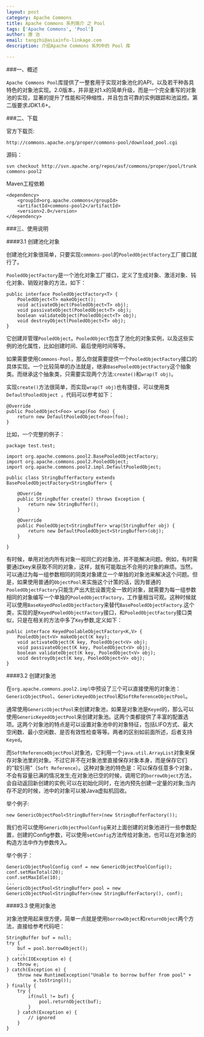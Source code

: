 ```yaml
---
layout: post
category: Apache Commons
title: Apache Commons 系列简介 之 Pool
tags: ['Apache Commons', 'Pool']
author: 唐 治
email: tangzhi@asiainfo-linkage.com
description: 介绍Apache Commons 系列中的 Pool 库

---
```



###一、概述

`Apache Commons Pool`库提供了一整套用于实现对象池化的API，以及若干种各具特色的对象池实现。2.0版本，并非是对1.x的简单升级，而是一个完全重写的对象池的实现，显著的提升了性能和可伸缩性，并且包含可靠的实例跟踪和池监控。第二版要求JDK1.6+。


###二、下载

官方下载页:

    http://commons.apache.org/proper/commons-pool/download_pool.cgi
    
源码：

    svn checkout http://svn.apache.org/repos/asf/commons/proper/pool/trunk commons-pool2
    
Maven工程依赖

    <dependency>
	    <groupId>org.apache.commons</groupId>
	    <artifactId>commons-pool2</artifactId>
	    <version>2.0</version>
	</dependency>
	
###三、使用说明

####3.1 创建池化对象

创建池化对象很简单，只要实现`commons-pool`的`PooledObjectFactory`工厂接口就行了。

`PooledObjectFactory`是一个池化对象工厂接口，定义了生成对象、激活对象、钝化对象、销毁对象的方法，如下：

```
public interface PooledObjectFactory<T> {
    PooledObject<T> makeObject();
    void activateObject(PooledObject<T> obj);
    void passivateObject(PooledObject<T> obj);
    boolean validateObject(PooledObject<T> obj);
    void destroyObject(PooledObject<T> obj);
}
```
它创建并管理`PooledObject`。`PooledObject`包含了池化的对象实例，以及这些实例的池化属性，比如创建时间、最后使用时间等等。

如果需要使用`Commons-Pool`，那么你就需要提供一个`PooledObjectFactory`接口的具体实现。一个比较简单的办法就是，继承`BasePooledObjectFactory`这个抽象类。而继承这个抽象类，只需要实现两个方法:`create()`和`wrap(T obj)`。

实现`create()`方法很简单，而实现`wrap(T obj)`也有捷径，可以使用类`DefaultPooledObject `，代码可以参考如下：

```
@Override
public PooledObject<Foo> wrap(Foo foo) {
    return new DefaultPooledObject<Foo>(foo);
}
```

比如，一个完整的例子：

```
package test.test;

import org.apache.commons.pool2.BasePooledObjectFactory;
import org.apache.commons.pool2.PooledObject;
import org.apache.commons.pool2.impl.DefaultPooledObject;

public class StringBufferFactory extends BasePooledObjectFactory<StringBuffer> {

	@Override
	public StringBuffer create() throws Exception {
		return new StringBuffer();
	}

	@Override
	public PooledObject<StringBuffer> wrap(StringBuffer obj) {
		return new DefaultPooledObject<StringBuffer>(obj);
	}

}
```

有时候，单用对池内所有对象一视同仁的对象池，并不能解决问题。例如，有时需要通过key来获取不同的对象，这样，就有可能取出不合用的对象的麻烦。当然，可以通过为每一组参数相同的同类对象建立一个单独的对象池来解决这个问题。但是，如果使用普通的`ObjectPool`来实施这个计策的话，因为普通的`PooledObjectFactory`只能生产出大批设置完全一致的对象，就需要为每一组参数相同的对象编写一个单独的`PooledObjectFactory`，工作量相当可观。这种时候就可以使用`BaseKeyedPooledObjectFactory`来替代`BasePooledObjectFactory`.这个类，实现的是`KeyedPooledObjectFactory`接口，和`PooledObjectFactory`接口类似，只是在相关的方法中多了`Key`参数,定义如下：

```
public interface KeyedPoolableObjectFactory<K,V> {
    PooledObject<V> makeObject(K key);
    void activateObject(K key, PooledObject<V> obj);
    void passivateObject(K key, PooledObject<V> obj);
    boolean validateObject(K key, PooledObject<V> obj);
    void destroyObject(K key, PooledObject<V> obj);
}
```


####3.2 创建对象池

在`org.apache.commons.pool2.impl`中预设了三个可以直接使用的对象池：`GenericObjectPool`、`GenericKeyedObjectPool`和`SoftReferenceObjectPool`。

通常使用`GenericObjectPool`来创建对象池，如果是对象池是`Keyed`的，那么可以使用`GenericKeyedObjectPool`来创建对象池。这两个类都提供了丰富的配置选项。这两个对象池的特点是可以设置对象池中的对象特征，包括LIFO方式、最大空闲数、最小空闲数、是否有效性检查等等。两者的区别如前面所述，后者支持`Keyed`。

而`SoftReferenceObjectPool`对象池，它利用一个`java.util.ArrayList`对象来保存对象池里的对象。不过它并不在对象池里直接保存对象本身，而是保存它们的“软引用”（`Soft Reference`）。这种对象池的特色是：可以保存任意多个对象，不会有容量已满的情况发生;在对象池已空的时候，调用它的`borrowObject`方法，会自动返回新创建的实例;可以在初始化同时，在池内预先创建一定量的对象;当内存不足的时候，池中的对象可以被Java虚拟机回收。

举个例子:

```
new GenericObjectPool<StringBuffer>(new StringBufferFactory());
```

我们也可以使用`GenericObjectPoolConfig`来对上面创建的对象池进行一些参数配置，创建的Config参数，可以使用`setConfig`方法传给对象池，也可以在对象池的构造方法中作为参数传入。

举个例子：

```
GenericObjectPoolConfig conf = new GenericObjectPoolConfig();
conf.setMaxTotal(20);
conf.setMaxIdle(10);
...
GenericObjectPool<StringBuffer> pool = new GenericObjectPool<StringBuffer>(new StringBufferFactory(), conf);

```

####3.3 使用对象池

对象池使用起来很方便，简单一点就是使用`borrowObject`和`returnObject`两个方法，直接给参考代码吧：


```
StringBuffer buf = null;
try { 
    buf = pool.borrowObject();
    ...         
} catch(IOException e) { 
    throw e; 
} catch(Exception e) {
    throw new RuntimeException("Unable to borrow buffer from pool" + 
          e.toString());
} finally { 
    try {
        if(null != buf) {
            pool.returnObject(buf);
        }
    } catch(Exception e) {
        // ignored
    }
} 
```

